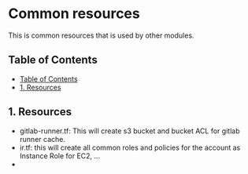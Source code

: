 # Common resources

This is common resources that is used by other modules.

## <a name='TableofContents'></a>Table of Contents
<!-- vscode-markdown-toc -->
* [Table of Contents](#TableofContents)
* [1. Resources](#Resources)

<!-- vscode-markdown-toc-config
	numbering=false
	autoSave=true
	/vscode-markdown-toc-config -->
<!-- /vscode-markdown-toc -->

## <a name='Resources'></a>1. Resources
- gitlab-runner.tf: This will create s3 bucket and bucket ACL for gitlab runner cache.
- ir.tf: this will create all common roles and policies for the account as Instance Role for EC2, ...
- 